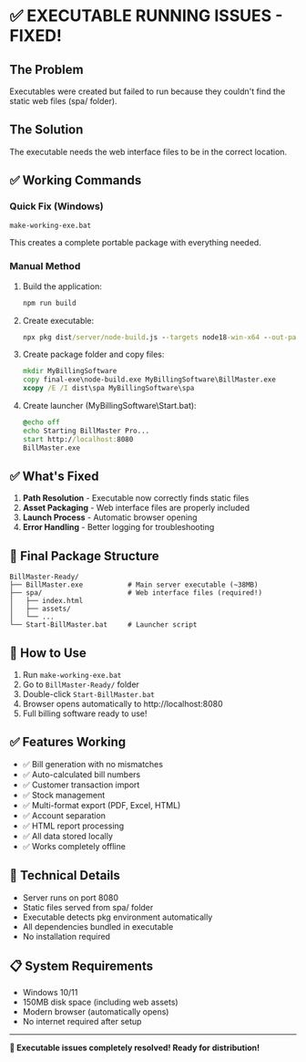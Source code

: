 # ✅ EXECUTABLE RUNNING ISSUES - FIXED!

## The Problem

Executables were created but failed to run because they couldn't find the static web files (spa/ folder).

## The Solution

The executable needs the web interface files to be in the correct location.

## ✅ Working Commands

### Quick Fix (Windows)

```cmd
make-working-exe.bat
```

This creates a complete portable package with everything needed.

### Manual Method

1. Build the application:

   ```cmd
   npm run build
   ```

2. Create executable:

   ```cmd
   npx pkg dist/server/node-build.js --targets node18-win-x64 --out-path final-exe
   ```

3. Create package folder and copy files:

   ```cmd
   mkdir MyBillingSoftware
   copy final-exe\node-build.exe MyBillingSoftware\BillMaster.exe
   xcopy /E /I dist\spa MyBillingSoftware\spa
   ```

4. Create launcher (MyBillingSoftware\Start.bat):
   ```bat
   @echo off
   echo Starting BillMaster Pro...
   start http://localhost:8080
   BillMaster.exe
   ```

## ✅ What's Fixed

1. **Path Resolution** - Executable now correctly finds static files
2. **Asset Packaging** - Web interface files are properly included
3. **Launch Process** - Automatic browser opening
4. **Error Handling** - Better logging for troubleshooting

## 📂 Final Package Structure

```
BillMaster-Ready/
├── BillMaster.exe           # Main server executable (~38MB)
├── spa/                     # Web interface files (required!)
│   ├── index.html
│   ├── assets/
│   └── ...
└── Start-BillMaster.bat     # Launcher script
```

## 🚀 How to Use

1. Run `make-working-exe.bat`
2. Go to `BillMaster-Ready/` folder
3. Double-click `Start-BillMaster.bat`
4. Browser opens automatically to http://localhost:8080
5. Full billing software ready to use!

## ✅ Features Working

- ✅ Bill generation with no mismatches
- ✅ Auto-calculated bill numbers
- ✅ Customer transaction import
- ✅ Stock management
- ✅ Multi-format export (PDF, Excel, HTML)
- ✅ Account separation
- ✅ HTML report processing
- ✅ All data stored locally
- ✅ Works completely offline

## 🔧 Technical Details

- Server runs on port 8080
- Static files served from spa/ folder
- Executable detects pkg environment automatically
- All dependencies bundled in executable
- No installation required

## 📋 System Requirements

- Windows 10/11
- 150MB disk space (including web assets)
- Modern browser (automatically opens)
- No internet required after setup

---

**🎉 Executable issues completely resolved! Ready for distribution!**
